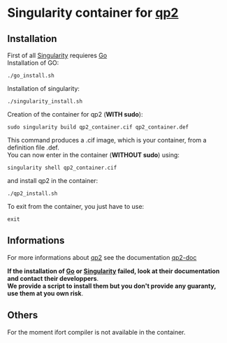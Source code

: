 # Singularity container for [qp2](https://github.com/QuantumPackage/qp2)

## Installation
First of all [Singularity](https://sylabs.io/guides/latest/user-guide/) requieres [Go](https://go.dev/dl/)  
Installation of GO:  
```
./go_install.sh  
```
Installation of singularity:  
```
./singularity_install.sh  
 ``` 
Creation of the container for qp2 (**WITH sudo**):  
```
sudo singularity build qp2_container.cif qp2_container.def  
```
This command produces a .cif image, which is your container, from a definition file .def.    
You can now enter in the container (**WITHOUT sudo**) using:  
```
singularity shell qp2_container.cif  
```
and install qp2 in the container:  
```
./qp2_install.sh  
```
To exit from the container, you just have to use:
```
exit
```

## Informations
For more informations about [qp2](https://github.com/QuantumPackage/qp2) see the documentation [qp2-doc](https://quantum-package.readthedocs.io/en/master/)  

**If the installation of [Go](https://go.dev/dl/) or [Singularity](https://sylabs.io/guides/latest/user-guide/) failed, look at their documentation and contact their developpers**.  
**We provide a script to install them but you don't provide any guaranty, use them at you own risk**.

## Others

For the moment ifort compiler is not available in the container.

